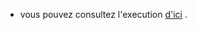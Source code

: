  - vous pouvez consultez l'execution [d'ici](https://drive.google.com/file/d/1RLP-O1-fgvanaq9lbKZfRN0oFOwstrKq/view?usp=sharing) .
